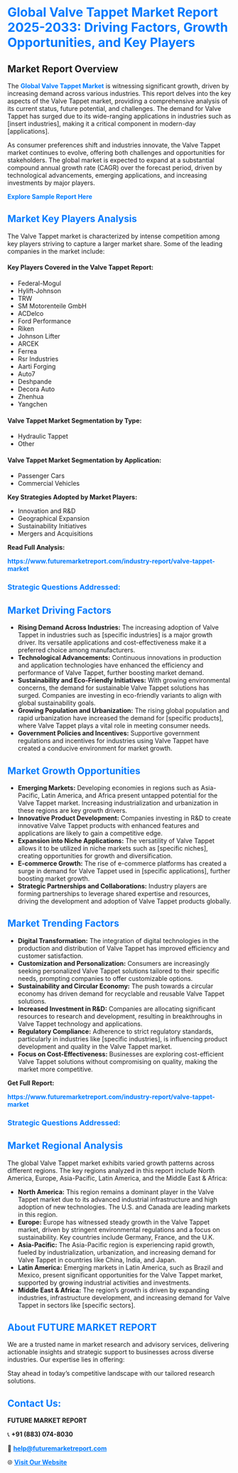 <h1 style="color: #007BFF;">Global Valve Tappet Market Report 2025-2033: Driving Factors, Growth Opportunities, and Key Players</h1>

<section id="overview">
<h2>Market Report Overview</h2>
<p>The <a href="https://www.futuremarketreport.com/industry-report/valve-tappet-market" style="color: #007BFF; text-decoration: none;"><strong>Global Valve Tappet Market</strong></a> is witnessing significant growth, driven by increasing demand across various industries. This report delves into the key aspects of the Valve Tappet market, providing a comprehensive analysis of its current status, future potential, and challenges. The demand for Valve Tappet has surged due to its wide-ranging applications in industries such as [insert industries], making it a critical component in modern-day [applications].</p>
<p>As consumer preferences shift and industries innovate, the Valve Tappet market continues to evolve, offering both challenges and opportunities for stakeholders. The global market is expected to expand at a substantial compound annual growth rate (CAGR) over the forecast period, driven by technological advancements, emerging applications, and increasing investments by major players.</p>
</section>

<section id="overview">
<p><a href="https://www.futuremarketreport.com/request-sample/reportId=84502" style="color: #007BFF; text-decoration: none;"><strong>Explore Sample Report Here</strong></a></p>
</section>

<section id="key-players">
<h2 style="color: #007BFF;">Market Key Players Analysis</h2>
<p>The Valve Tappet market is characterized by intense competition among key players striving to capture a larger market share. Some of the leading companies in the market include:</p>
<h4>Key Players Covered in the Valve Tappet Report:</h4>
<ul><li>Federal-Mogul</li><li>Hylift-Johnson</li><li>TRW</li><li>SM Motorenteile GmbH</li><li>ACDelco</li><li>Ford Performance</li><li>Riken</li><li>Johnson Lifter</li><li>ARCEK</li><li>Ferrea</li><li>Rsr Industries</li><li>Aarti Forging</li><li>Auto7</li><li>Deshpande</li><li>Decora Auto</li><li>Zhenhua</li><li>Yangchen</li></ul>
<h4>Valve Tappet Market Segmentation by Type:</h4>
<ul><li>Hydraulic Tappet</li><li>Other</li></ul>

<h4>Valve Tappet Market Segmentation by Application:</h4>
<ul><li>Passenger Cars</li><li>Commercial Vehicles</li></ul>
<p><strong>Key Strategies Adopted by Market Players:</strong></p>
<ul>
<li>Innovation and R&D</li>
<li>Geographical Expansion</li>
<li>Sustainability Initiatives</li>
<li>Mergers and Acquisitions</li>
</ul>
</section>

<section>
<p><strong>Read Full Analysis: </strong></p><a href="https://www.futuremarketreport.com/industry-report/valve-tappet-market" style="color: #007BFF; text-decoration: none;"><strong>https://www.futuremarketreport.com/industry-report/valve-tappet-market</strong></a>
<h3 style="color: #007BFF;">Strategic Questions Addressed:</h3>
</section>

<section id="driving-factors">
<h2 style="color: #007BFF;">Market Driving Factors</h2>
<ul>
<li><strong>Rising Demand Across Industries:</strong> The increasing adoption of Valve Tappet in industries such as [specific industries] is a major growth driver. Its versatile applications and cost-effectiveness make it a preferred choice among manufacturers.</li>
<li><strong>Technological Advancements:</strong> Continuous innovations in production and application technologies have enhanced the efficiency and performance of Valve Tappet, further boosting market demand.</li>
<li><strong>Sustainability and Eco-Friendly Initiatives:</strong> With growing environmental concerns, the demand for sustainable Valve Tappet solutions has surged. Companies are investing in eco-friendly variants to align with global sustainability goals.</li>
<li><strong>Growing Population and Urbanization:</strong> The rising global population and rapid urbanization have increased the demand for [specific products], where Valve Tappet plays a vital role in meeting consumer needs.</li>
<li><strong>Government Policies and Incentives:</strong> Supportive government regulations and incentives for industries using Valve Tappet have created a conducive environment for market growth.</li>
</ul>
</section>

<section id="growth-opportunities">
<h2 style="color: #007BFF;">Market Growth Opportunities</h2>
<ul>
<li><strong>Emerging Markets:</strong> Developing economies in regions such as Asia-Pacific, Latin America, and Africa present untapped potential for the Valve Tappet market. Increasing industrialization and urbanization in these regions are key growth drivers.</li>
<li><strong>Innovative Product Development:</strong> Companies investing in R&D to create innovative Valve Tappet products with enhanced features and applications are likely to gain a competitive edge.</li>
<li><strong>Expansion into Niche Applications:</strong> The versatility of Valve Tappet allows it to be utilized in niche markets such as [specific niches], creating opportunities for growth and diversification.</li>
<li><strong>E-commerce Growth:</strong> The rise of e-commerce platforms has created a surge in demand for Valve Tappet used in [specific applications], further boosting market growth.</li>
<li><strong>Strategic Partnerships and Collaborations:</strong> Industry players are forming partnerships to leverage shared expertise and resources, driving the development and adoption of Valve Tappet products globally.</li>
</ul>
</section>

<section id="trending-factors">
<h2 style="color: #007BFF;">Market Trending Factors</h2>
<ul>
<li><strong>Digital Transformation:</strong> The integration of digital technologies in the production and distribution of Valve Tappet has improved efficiency and customer satisfaction.</li>
<li><strong>Customization and Personalization:</strong> Consumers are increasingly seeking personalized Valve Tappet solutions tailored to their specific needs, prompting companies to offer customizable options.</li>
<li><strong>Sustainability and Circular Economy:</strong> The push towards a circular economy has driven demand for recyclable and reusable Valve Tappet solutions.</li>
<li><strong>Increased Investment in R&D:</strong> Companies are allocating significant resources to research and development, resulting in breakthroughs in Valve Tappet technology and applications.</li>
<li><strong>Regulatory Compliance:</strong> Adherence to strict regulatory standards, particularly in industries like [specific industries], is influencing product development and quality in the Valve Tappet market.</li>
<li><strong>Focus on Cost-Effectiveness:</strong> Businesses are exploring cost-efficient Valve Tappet solutions without compromising on quality, making the market more competitive.</li>
</ul>
</section>

<section>
<p><strong>Get Full Report: </strong></p><a href="https://www.futuremarketreport.com/industry-report/valve-tappet-market" style="color: #007BFF; text-decoration: none;"><strong>https://www.futuremarketreport.com/industry-report/valve-tappet-market</strong></a>
<h3 style="color: #007BFF;">Strategic Questions Addressed:</h3>
</section>


<section id="regional-analysis">
<h2 style="color: #007BFF;">Market Regional Analysis</h2>
<p>The global Valve Tappet market exhibits varied growth patterns across different regions. The key regions analyzed in this report include North America, Europe, Asia-Pacific, Latin America, and the Middle East & Africa:</p>
<ul>
<li><strong>North America:</strong> This region remains a dominant player in the Valve Tappet market due to its advanced industrial infrastructure and high adoption of new technologies. The U.S. and Canada are leading markets in this region.</li>
<li><strong>Europe:</strong> Europe has witnessed steady growth in the Valve Tappet market, driven by stringent environmental regulations and a focus on sustainability. Key countries include Germany, France, and the U.K.</li>
<li><strong>Asia-Pacific:</strong> The Asia-Pacific region is experiencing rapid growth, fueled by industrialization, urbanization, and increasing demand for Valve Tappet in countries like China, India, and Japan.</li>
<li><strong>Latin America:</strong> Emerging markets in Latin America, such as Brazil and Mexico, present significant opportunities for the Valve Tappet market, supported by growing industrial activities and investments.</li>
<li><strong>Middle East & Africa:</strong> The region’s growth is driven by expanding industries, infrastructure development, and increasing demand for Valve Tappet in sectors like [specific sectors].</li>
</ul>
</section>

<footer>
<h2 style="color: #007BFF;">About FUTURE MARKET REPORT</h2>
<p>We are a trusted name in market research and advisory services, delivering actionable insights and strategic support to businesses across diverse industries. Our expertise lies in offering:</p>

<p>Stay ahead in today’s competitive landscape with our tailored research solutions.</p>

<h2 style="color: #007BFF;">Contact Us:</h2>
<p><strong>FUTURE MARKET REPORT</strong></p>
<p>📞 <strong>+91 (883) 074-8030</strong></p>
<p>📧 <strong><a href="mailto:help@futuremarketreport.com" style="color: #007BFF;">help@futuremarketreport.com</a></strong></p>
<p>🌐 <strong><a href="https://www.futuremarketreport.com/" style="color: #007BFF;">Visit Our Website</a></strong></p>
</footer>